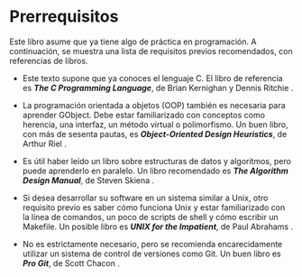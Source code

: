 # Prerrequisitos

Este libro asume que ya tiene algo de práctica en programación. A continuación, se muestra una lista de requisitos previos recomendados, con referencias de libros.

* Este texto supone que ya conoces el lenguaje C. El libro de referencia es ***The C Programming Language***, de Brian Kernighan y Dennis Ritchie <span class="k-r-book"></span>.

* La programación orientada a objetos (OOP) también es necesaria para aprender GObject. Debe estar familiarizado con conceptos como herencia, una interfaz, un método virtual o polimorfismo. Un buen libro, con más de sesenta pautas, es ***Object-Oriented Design Heuristics***, de Arthur Riel <span class="oop-book"></span>.

* Es útil haber leído un libro sobre estructuras de datos y algoritmos, pero puede aprenderlo en paralelo. Un libro recomendado es ***The Algorithm Design Manual***, de Steven Skiena <span class="algo-book"></span>.

* Si desea desarrollar su software en un sistema similar a Unix, otro requisito previo es saber cómo funciona Unix y estar familiarizado con la línea de comandos, un poco de scripts de shell y cómo escribir un Makefile. Un posible libro es ***UNIX for the Impatient***, de Paul Abrahams <span class="unix-impatient"></span>.

* No es estrictamente necesario, pero se recomienda encarecidamente utilizar un sistema de control de versiones como Git. Un buen libro es ***Pro Git***, de Scott Chacon <span class="pro-git"></span>.

<!-- Habilitacion del enumeramiento de referencias -->

<div class="refs-biblio"></div>